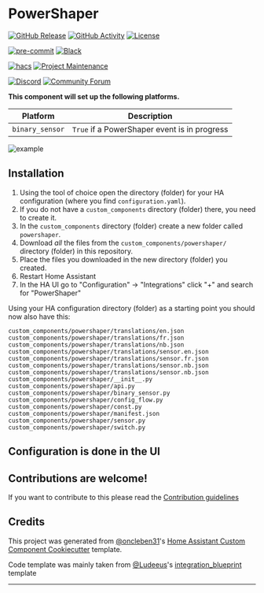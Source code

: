 # PowerShaper

[![GitHub Release][releases-shield]][releases]
[![GitHub Activity][commits-shield]][commits]
[![License][license-shield]](LICENSE)

[![pre-commit][pre-commit-shield]][pre-commit]
[![Black][black-shield]][black]

[![hacs][hacsbadge]][hacs]
[![Project Maintenance][maintenance-shield]][user_profile]

[![Discord][discord-shield]][discord]
[![Community Forum][forum-shield]][forum]

**This component will set up the following platforms.**

| Platform        | Description                                  |
| --------------- | -------------------------------------------- |
| `binary_sensor` | `True` if a PowerShaper event is in progress |

![example][exampleimg]

## Installation

1. Using the tool of choice open the directory (folder) for your HA configuration (where you find `configuration.yaml`).
2. If you do not have a `custom_components` directory (folder) there, you need to create it.
3. In the `custom_components` directory (folder) create a new folder called `powershaper`.
4. Download _all_ the files from the `custom_components/powershaper/` directory (folder) in this repository.
5. Place the files you downloaded in the new directory (folder) you created.
6. Restart Home Assistant
7. In the HA UI go to "Configuration" -> "Integrations" click "+" and search for "PowerShaper"

Using your HA configuration directory (folder) as a starting point you should now also have this:

```text
custom_components/powershaper/translations/en.json
custom_components/powershaper/translations/fr.json
custom_components/powershaper/translations/nb.json
custom_components/powershaper/translations/sensor.en.json
custom_components/powershaper/translations/sensor.fr.json
custom_components/powershaper/translations/sensor.nb.json
custom_components/powershaper/translations/sensor.nb.json
custom_components/powershaper/__init__.py
custom_components/powershaper/api.py
custom_components/powershaper/binary_sensor.py
custom_components/powershaper/config_flow.py
custom_components/powershaper/const.py
custom_components/powershaper/manifest.json
custom_components/powershaper/sensor.py
custom_components/powershaper/switch.py
```

## Configuration is done in the UI

<!---->

## Contributions are welcome!

If you want to contribute to this please read the [Contribution guidelines](CONTRIBUTING.md)

## Credits

This project was generated from [@oncleben31](https://github.com/oncleben31)'s [Home Assistant Custom Component Cookiecutter](https://github.com/oncleben31/cookiecutter-homeassistant-custom-component) template.

Code template was mainly taken from [@Ludeeus](https://github.com/ludeeus)'s [integration_blueprint][integration_blueprint] template

---

[integration_blueprint]: https://github.com/custom-components/integration_blueprint
[black]: https://github.com/psf/black
[black-shield]: https://img.shields.io/badge/code%20style-black-000000.svg?style=for-the-badge
[buymecoffee]: https://www.buymeacoffee.com/carboncoop
[buymecoffeebadge]: https://img.shields.io/badge/buy%20me%20a%20coffee-donate-yellow.svg?style=for-the-badge
[commits-shield]: https://img.shields.io/github/commit-activity/y/carboncoop/powershaper-homeassistant-custom-component.svg?style=for-the-badge
[commits]: https://github.com/carboncoop/powershaper-homeassistant-custom-component/commits/main
[hacs]: https://hacs.xyz
[hacsbadge]: https://img.shields.io/badge/HACS-Custom-orange.svg?style=for-the-badge
[discord]: https://discord.gg/Qa5fW2R
[discord-shield]: https://img.shields.io/discord/330944238910963714.svg?style=for-the-badge
[exampleimg]: example.png
[forum-shield]: https://img.shields.io/badge/community-forum-brightgreen.svg?style=for-the-badge
[forum]: https://community.home-assistant.io/
[license-shield]: https://img.shields.io/github/license/carboncoop/powershaper-homeassistant-custom-component.svg?style=for-the-badge
[maintenance-shield]: https://img.shields.io/badge/maintainer-%40carboncoop-blue.svg?style=for-the-badge
[pre-commit]: https://github.com/pre-commit/pre-commit
[pre-commit-shield]: https://img.shields.io/badge/pre--commit-enabled-brightgreen?style=for-the-badge
[releases-shield]: https://img.shields.io/github/release/carboncoop/powershaper-homeassistant-custom-component.svg?style=for-the-badge
[releases]: https://github.com/carboncoop/powershaper-homeassistant-custom-component/releases
[user_profile]: https://github.com/carboncoop
